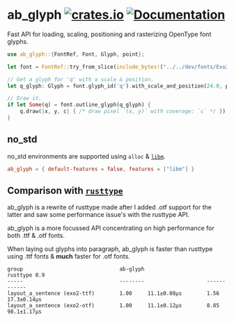 ab_glyph
[![crates.io](https://img.shields.io/crates/v/ab_glyph.svg)](https://crates.io/crates/ab_glyph)
[![Documentation](https://docs.rs/ab_glyph/badge.svg)](https://docs.rs/ab_glyph)
========
Fast API for loading, scaling, positioning and rasterizing OpenType font glyphs.

```rust
use ab_glyph::{FontRef, Font, Glyph, point};

let font = FontRef::try_from_slice(include_bytes!("../../dev/fonts/Exo2-Light.otf"))?;

// Get a glyph for 'q' with a scale & position.
let q_glyph: Glyph = font.glyph_id('q').with_scale_and_position(24.0, point(100.0, 0.0));

// Draw it.
if let Some(q) = font.outline_glyph(q_glyph) {
    q.draw(|x, y, c| { /* draw pixel `(x, y)` with coverage: `c` */ });
}
```

## no_std
no_std environments are supported using `alloc` & [`libm`](https://github.com/rust-lang/libm).
```toml
ab_glyph = { default-features = false, features = ["libm"] }
```

## Comparison with [`rusttype`](https://gitlab.redox-os.org/redox-os/rusttype)
ab_glyph is a rewrite of rusttype made after I added .otf support for the latter and saw some performance issue's
with the rusttype API.

ab_glyph is a more focussed API concentrating on high performance for both .ttf & .otf fonts.

When laying out glyphs into paragraph, ab_glyph is faster than rusttype using .ttf fonts &
**much** faster for .otf fonts.

```
group                               ab-glyph                    rusttype 0.9
-----                               --------                    ------------
layout_a_sentence (exo2-ttf)        1.00     11.1±0.08µs        1.56     17.3±0.14µs
layout_a_sentence (exo2-otf)        1.00     11.1±0.12µs        8.85     98.1±1.17µs
```
